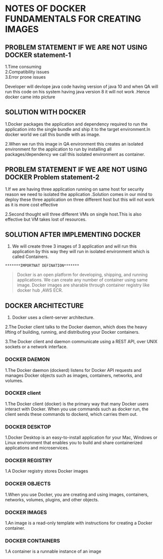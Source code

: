 # NOTES OF DOCKER FUNDAMENTALS FOR CREATING IMAGES

## PROBLEM STATEMENT IF WE ARE NOT USING DOCKER  statement-1

1.Time consuming <br> 
2.Compatibility issues <br>
3.Error prone issues<br>

  Developer will devlope java code having version of java 10 and when 
  QA will run this code on his system having java version 8 it will not
  work .Hence docker came into picture

  ## SOLUTION WITH DOCKER

  1.Docker packages the application and dependency required to run the application into the
    single bundle and ship it to the target environment.In docker world we call this bundle with
    as image.

  2.When we run this image in QA environment this creates an isolated environment for the application
    to run by installing all packages/dependency we call this isolated environment as container.


  ## PROBLEM STATEMENT IF WE ARE NOT USING DOCKER  Problem statement-2

  1.If we are having three application running on same host for security reason we need to
       isolated the application .Solution comes in our mind to deploy these three application
       on three different host but this will not work as it is more cost effective

  2.Second thought will three different VMs on single host.This is also effective but
      VM takes lost of resources.

  ## SOLUTION AFTER IMPLEMENTING DOCKER

  1. We will create three 3 images of 3 application and will run this application by this way
       they will run in isolated environment which is called Containers.

    *******IMPORTNAT DEFINATION*******

  >Docker is an open platform for developing, shipping, and running applications. 
  >We can create any number of container using same image.
  >Docker images are sharable through container registry like docker hub ,AWS ECR.


  ## DOCKER ARCHITECTURE

  1. Docker uses a client-server architecture.

  2.The Docker client talks to the Docker daemon, which does the heavy lifting 
    of building, running, and distributing your Docker containers.

  3.The Docker client and daemon communicate using a REST API, over UNIX 
    sockets or a network interface.

  ### DOCKER DAEMON 

  1.The Docker daemon (dockerd) listens for Docker API requests and manages Docker objects such as 
  images, containers, networks, and volumes. 

  ### DOCKER client

  1.The Docker client (docker) is the primary way that many Docker users interact with Docker. When you use commands such as docker run,
   the client sends these commands to dockerd, which carries them out.

  ### DOCKER DESKTOP

  1.Docker Desktop is an easy-to-install application for your Mac, Windows or Linux environment that enables you to 
  build and share containerized applications and microservices.

  ### DOCKER REGISTRY

  1.A Docker registry stores Docker images

  ### DOCKER OBJECTS 

  1.When you use Docker, you are creating and using 
    images, containers, networks, volumes, plugins, and other objects.

  ### DOCKER IMAGES 

  1.An image is a read-only template with instructions for creating a Docker container.

  ### DOCKER CONTAINERS 

  1.A container is a runnable instance of an image







